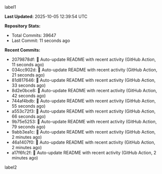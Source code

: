 
label1 
<!-- ACTIVITY_START -->
**Last Updated:** 2025-10-05 12:39:54 UTC

**Repository Stats:**
- Total Commits: 39647
- Last Commit: 11 seconds ago

**Recent Commits:**
- 2079878df: 🤖 Auto-update README with recent activity (GitHub Action, 11 seconds ago)
- 034cc902d: 🤖 Auto-update README with recent activity (GitHub Action, 21 seconds ago)
- 81d817646: 🤖 Auto-update README with recent activity (GitHub Action, 33 seconds ago)
- 8d2e0bce8: 🤖 Auto-update README with recent activity (GitHub Action, 42 seconds ago)
- 744af4bdb: 🤖 Auto-update README with recent activity (GitHub Action, 55 seconds ago)
- a553c72f3: 🤖 Auto-update README with recent activity (GitHub Action, 66 seconds ago)
- 9b75e5253: 🤖 Auto-update README with recent activity (GitHub Action, 79 seconds ago)
- 9abb3ea1c: 🤖 Auto-update README with recent activity (GitHub Action, 2 minutes ago)
- 46a1407f0: 🤖 Auto-update README with recent activity (GitHub Action, 2 minutes ago)
- a17f6fc2f: 🤖 Auto-update README with recent activity (GitHub Action, 2 minutes ago)
<!-- ACTIVITY_END -->

label2
